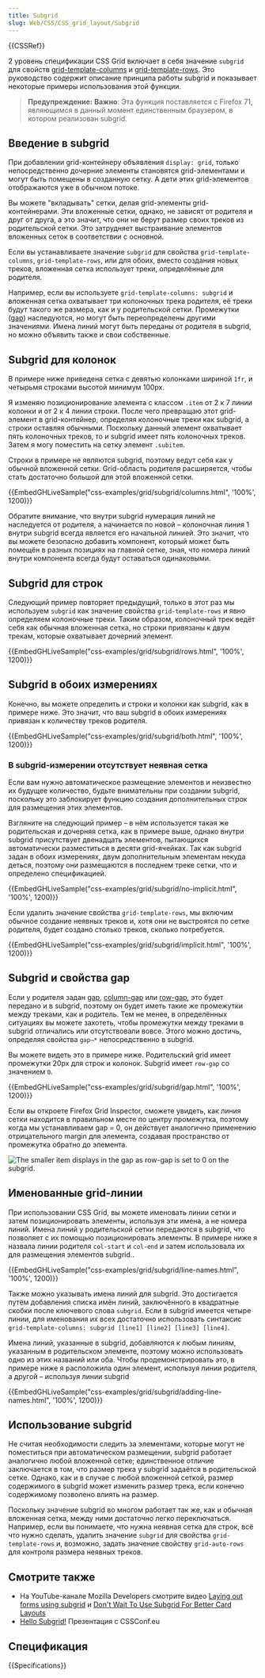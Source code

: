```yaml
---
title: Subgrid
slug: Web/CSS/CSS_grid_layout/Subgrid
---
```


{{CSSRef}}

2 уровень спецификации CSS Grid включает в себя значение `subgrid` для свойств [grid-template-columns](/ru/docs/Web/CSS/grid-template-columns) и [grid-template-rows](/ru/docs/Web/CSS/grid-template-rows). Это руководство содержит описание принципа работы subgrid и показывает некоторые примеры использования этой функции.

> **Предупреждение:** **Важно**: Эта функция поставляется с Firefox 71, являющимся в данный момент единственным браузером, в котором реализован subgrid.

## Введение в subgrid

При добавлении grid-контейнеру объявления `display: grid`, только непосредственно дочерние элементы становятся grid-элементами и могут быть помещены в созданную сетку. А дети этих grid-элементов отображаются уже в обычном потоке.

Вы можете "вкладывать" сетки, делая grid-элементы grid-контейнерами. Эти вложенные сетки, однако, не зависят от родителя и друг от друга, а это значит, что они не берут размер своих треков из родительской сетки. Это затрудняет выстраивание элементов вложенных сеток в соответствии с основной.

Если вы устанавливаете значение `subgrid` для свойства `grid-template-columns`, `grid-template-rows`, или для обоих, вместо создания новых треков, вложенная сетка использует треки, определённые для родителя.

Например, если вы используете `grid-template-columns: subgrid` и вложенная сетка охватывает три колоночных трека родителя, её треки будут такого же размера, как и у родительской сетки. Промежутки ([gap](/ru/docs/Web/CSS/gap)) наследуются, но могут быть переопределены другими значениями. Имена линий могут быть переданы от родителя в subgrid, но можно объявить также и свои собственные.

## Subgrid для колонок

В примере ниже приведена сетка с девятью колонками шириной `1fr`, и четырьмя строками высотой минимум 100px.

Я изменяю позиционирование элемента с классом `.item` от 2 к 7 линии колонки и от 2 к 4 линии строки. После чего превращаю этот grid-элемент в grid-контейнер, определяя колоночные треки как subgrid, а строки оставляя обычными. Поскольку данный элемент охватывает пять колоночных треков, то и subgrid имеет пять колоночных треков. Затем я могу поместить на сетку элемент `.subitem`.

Строки в примере не являются subgrid, поэтому ведут себя как у обычной вложенной сетки. Grid-область родителя расширяется, чтобы стать достаточно большой для этой вложенной сетки.

{{EmbedGHLiveSample("css-examples/grid/subgrid/columns.html", '100%', 1200)}}

Обратите внимание, что внутри subgrid нумерация линий не наследуется от родителя, а начинается по новой – колоночная линия 1 внутри subgrid всегда является его начальной линией. Это значит, что вы можете безопасно добавить компонент, который может быть помещён в разных позициях на главной сетке, зная, что номера линий внутри компонента всегда будут оставаться одинаковыми.

## Subgrid для строк

Следующий пример повторяет предыдущий, только в этот раз мы используем `subgrid` как значение свойства `grid-template-rows` и явно определяем колоночные треки. Таким образом, колоночный трек ведёт себя как обычная вложенная сетка, но строки привязаны к двум трекам, которые охватывает дочерний элемент.

{{EmbedGHLiveSample("css-examples/grid/subgrid/rows.html", '100%', 1200)}}

## Subgrid в обоих измерениях

Конечно, вы можете определить и строки и колонки как subgrid, как в примере ниже. Это значит, что ваш subgrid в обоих измерениях привязан к количеству треков родителя.

{{EmbedGHLiveSample("css-examples/grid/subgrid/both.html", '100%', 1200)}}

### В subgrid-измерении отсутствует неявная сетка

Если вам нужно автоматическое размещение элементов и неизвестно их будущее количество, будьте внимательны при создании subgrid, поскольку это заблокирует функцию создания дополнительных строк для размещения этих элементов.

Взгляните на следующий пример – в нём используется такая же родительская и дочерняя сетка, как в примере выше, однако внутри subgrid присутствует двенадцать элементов, пытающихся автоматически разместиться в десяти grid-ячейках. Так как subgrid задан в обоих измерениях, двум дополнительным элементам некуда деться, поэтому они размещаются в последнем треке сетки, что и определено спецификацией.

{{EmbedGHLiveSample("css-examples/grid/subgrid/no-implicit.html", '100%', 1200)}}

Если удалить значение свойства `grid-template-rows`, мы включим обычное создание неявных треков и, хотя они не выстроятся по сетке родителя, будет создано столько треков, сколько потребуется.

{{EmbedGHLiveSample("css-examples/grid/subgrid/implicit.html", '100%', 1200)}}

## Subgrid и свойства gap

Если у родителя задан [gap](/ru/docs/Web/CSS/gap), [column-gap](/ru/docs/Web/CSS/column-gap) или [row-gap](/ru/docs/Web/CSS/row-gap), это будет передано и в subgrid, поэтому он будет иметь такие же промежутки между треками, как и родитель. Тем не менее, в определённых ситуациях вы можете захотеть, чтобы промежутки между треками в subgrid отличались или отсутствовали вовсе. Этого можно достичь, определяя свойства `gap–*` непосредственно в subgrid.

Вы можете видеть это в примере ниже. Родительский grid имеет промежутки 20px для строк и колонок. Subgrid имеет `row-gap` со значением `0`.

{{EmbedGHLiveSample("css-examples/grid/subgrid/gap.html", '100%', 1200)}}

Если вы откроете Firefox Grid Inspector, сможете увидеть, как линия сетки находится в правильном месте по центру промежутка, поэтому когда мы устанавливаем gap = 0, он действует аналогично применению отрицательного margin для элемента, создавая пространство от промежутка обратно до элемента.

![The smaller item displays in the gap as row-gap is set to 0 on the subgrid.](gap.png)

## Именованные grid-линии

При использовании CSS Grid, вы можете именовать линии сетки и затем позиционировать элементы, используя эти имена, а не номера линий. Имена линий у родительской сетки передаются в subgrid, что позволяет с их помощью позиционировать элементы. В примере ниже я назвала линии родителя `col-start` и `col-end` и затем использовала их для размещения элементов subgrid..

{{EmbedGHLiveSample("css-examples/grid/subgrid/line-names.html", '100%', 1200)}}

Также можно указывать имена линий для subgrid. Это достигается путём добавления списка имён линий, заключённого в квадратные скобки после ключевого слова `subgrid`. Если в subgrid имеется четыре линии, для именования их всех достаточно использовать синтаксис `grid-template-columns: subgrid [line1] [line2] [line3] [line4]`.

Имена линий, указанные в subgrid, добавляются к любым линиям, указанным в родительском элементе, поэтому можно использовать одно из этих названий или оба. Чтобы продемонстрировать это, в примере ниже я расположила один элемент, используя линии родителя, а другой – используя линии subgrid

{{EmbedGHLiveSample("css-examples/grid/subgrid/adding-line-names.html", '100%', 1200)}}

## Использование subgrid

Не считая необходимости следить за элементами, которые могут не поместиться при автоматическом размещении, subgrid работает аналогично любой вложенной сетке; единственное отличие заключается в том, что размер трека у subgrid задаётся в родительской сетке. Однако, как и в случае с любой вложенной сеткой, размер содержимого в subgrid может изменить размер трека, если конечно содержимому позволено влиять на размер.

Поскольку значение subgrid во многом работает так же, как и обычная вложенная сетка, между ними достаточно легко переключаться. Например, если вы понимаете, что нужна неявная сетка для строк, всё что нужно сделать, удалить значение `subgrid` для свойства `grid-template-rows` и, возможно, задать значение свойству `grid-auto-rows` для контроля размера неявных треков.

## Смотрите также

- На YouTube-канале Mozilla Developers смотрите видео [Laying out forms using subgrid](https://www.youtube.com/watch?v=gmQlK3kRft4) и [Don't Wait To Use Subgrid For Better Card Layouts](https://www.youtube.com/watch?v=lLnFtK1LNu4)
- [Hello Subgrid!](https://noti.st/rachelandrew/i6gUcF/hello-subgrid) Презентация с CSSConf.eu

## Спецификация

{{Specifications}}
